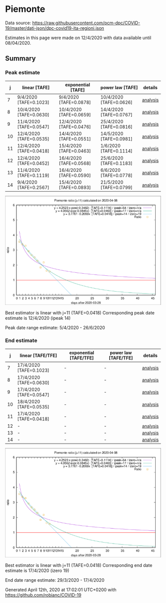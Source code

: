 # Piemonte


Data source: https://raw.githubusercontent.com/pcm-dpc/COVID-19/master/dati-json/dpc-covid19-ita-regioni.json

Estimates in this page were made on 12/4/2020 with data available until 08/04/2020.


## Summary 

### Peak estimate 
|j|linear [TAFE]|exponential [TAFE]|power law [TAFE]|details|
|---|----|-----------|---------|-------|
|7|9/4/2020 [TAFE=0.1023]|9/4/2020 [TAFE=0.0878]|10/4/2020 [TAFE=0.0626]|[analysis](COVID-19_piemonte_j7_2020-04-08.md)|
|8|10/4/2020 [TAFE=0.0630]|10/4/2020 [TAFE=0.0659]|14/4/2020 [TAFE=0.0767]|[analysis](COVID-19_piemonte_j8_2020-04-08.md)|
|9|11/4/2020 [TAFE=0.0547]|12/4/2020 [TAFE=0.0476]|25/4/2020 [TAFE=0.0816]|[analysis](COVID-19_piemonte_j9_2020-04-08.md)|
|10|12/4/2020 [TAFE=0.0535]|14/4/2020 [TAFE=0.0551]|14/5/2020 [TAFE=0.0981]|[analysis](COVID-19_piemonte_j10_2020-04-08.md)|
|11|12/4/2020 [TAFE=0.0418]|15/4/2020 [TAFE=0.0463]|1/6/2020 [TAFE=0.1114]|[analysis](COVID-19_piemonte_j11_2020-04-08.md)|
|12|12/4/2020 [TAFE=0.0452]|16/4/2020 [TAFE=0.0568]|25/6/2020 [TAFE=0.1183]|[analysis](COVID-19_piemonte_j12_2020-04-08.md)|
|13|11/4/2020 [TAFE=0.1119]|16/4/2020 [TAFE=0.0590]|6/6/2020 [TAFE=0.0778]|[analysis](COVID-19_piemonte_j13_2020-04-08.md)|
|14|9/4/2020 [TAFE=0.2567]|15/4/2020 [TAFE=0.0893]|21/5/2020 [TAFE=0.0799]|[analysis](COVID-19_piemonte_j14_2020-04-08.md)|

![best peak estimate](COVID-19_piemonte_j11_2020-04-08.png)

Best estimator is linear with j=11 (TAFE=0.0418)
Corresponding peak date estimate is 12/4/2020 (ipeak 14)


Peak date range estimate: 5/4/2020 - 26/6/2020

### End estimate 
|j|linear [TAFE/TFE]|exponential [TAFE/TFE]|power law [TAFE/TFE]|details|
|---|----|-----------|---------|-------|
|7|17/4/2020 [TAFE=0.1023]|-|-|[analysis](COVID-19_piemonte_j7_2020-04-08.md)|
|8|17/4/2020 [TAFE=0.0630]|-|-|[analysis](COVID-19_piemonte_j8_2020-04-08.md)|
|9|17/4/2020 [TAFE=0.0547]|-|-|[analysis](COVID-19_piemonte_j9_2020-04-08.md)|
|10|18/4/2020 [TAFE=0.0535]|-|-|[analysis](COVID-19_piemonte_j10_2020-04-08.md)|
|11|17/4/2020 [TAFE=0.0418]|-|-|[analysis](COVID-19_piemonte_j11_2020-04-08.md)|
|12|-|-|-|[analysis](COVID-19_piemonte_j12_2020-04-08.md)|
|13|-|-|-|[analysis](COVID-19_piemonte_j13_2020-04-08.md)|
|14|-|-|-|[analysis](COVID-19_piemonte_j14_2020-04-08.md)|

![best zero estimate](COVID-19_piemonte_j11_2020-04-08.png)

Best estimator is linear with j=11 (TAFE=0.0418)
Corresponding end date estimate is 17/4/2020 (izero 19)


End date range estimate: 29/3/2020 - 17/4/2020

Generated April 12th, 2020 at 17:02:01 UTC+0200 with https://github.com/robianc/COVID-19
